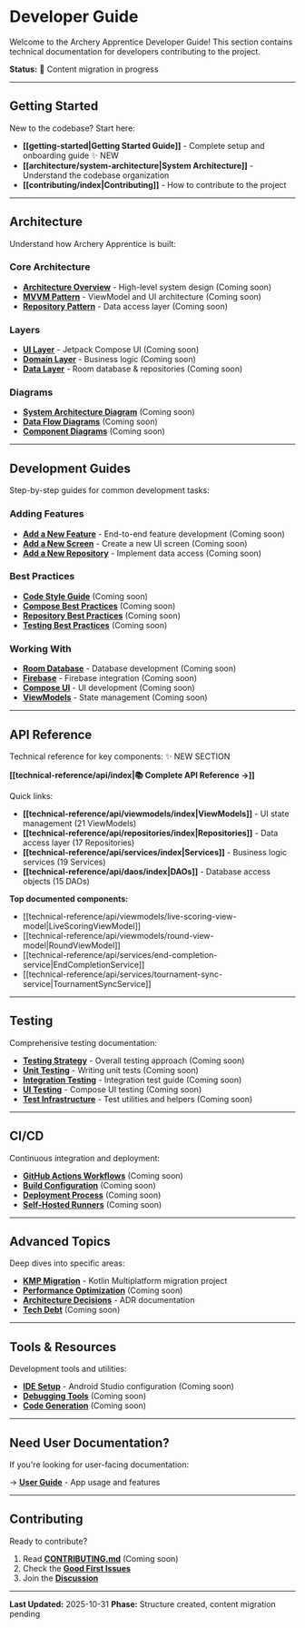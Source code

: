 # Developer Guide

Welcome to the Archery Apprentice Developer Guide! This section contains technical documentation for developers contributing to the project.

**Status:** 🚧 Content migration in progress

---

## Getting Started

New to the codebase? Start here:

- **[[getting-started|Getting Started Guide]]** - Complete setup and onboarding guide ✨ NEW
- **[[architecture/system-architecture|System Architecture]]** - Understand the codebase organization
- **[[contributing/index|Contributing]]** - How to contribute to the project

---

## Architecture

Understand how Archery Apprentice is built:

### Core Architecture
- **[Architecture Overview](architecture/overview.md)** - High-level system design (Coming soon)
- **[MVVM Pattern](architecture/patterns.md#mvvm)** - ViewModel and UI architecture (Coming soon)
- **[Repository Pattern](architecture/patterns.md#repository)** - Data access layer (Coming soon)

### Layers
- **[UI Layer](architecture/layers/ui.md)** - Jetpack Compose UI (Coming soon)
- **[Domain Layer](architecture/layers/domain.md)** - Business logic (Coming soon)
- **[Data Layer](architecture/layers/data.md)** - Room database & repositories (Coming soon)

### Diagrams
- **[System Architecture Diagram](architecture/diagrams/system.md)** (Coming soon)
- **[Data Flow Diagrams](architecture/diagrams/data-flow.md)** (Coming soon)
- **[Component Diagrams](architecture/diagrams/components.md)** (Coming soon)

---

## Development Guides

Step-by-step guides for common development tasks:

### Adding Features
- **[Add a New Feature](guides/adding-features.md)** - End-to-end feature development (Coming soon)
- **[Add a New Screen](guides/new-screen.md)** - Create a new UI screen (Coming soon)
- **[Add a New Repository](guides/new-repository.md)** - Implement data access (Coming soon)

### Best Practices
- **[Code Style Guide](guides/best-practices/code-style.md)** (Coming soon)
- **[Compose Best Practices](guides/best-practices/compose.md)** (Coming soon)
- **[Repository Best Practices](guides/best-practices/repository.md)** (Coming soon)
- **[Testing Best Practices](guides/best-practices/testing.md)** (Coming soon)

### Working With
- **[Room Database](guides/working-with/room.md)** - Database development (Coming soon)
- **[Firebase](guides/working-with/firebase.md)** - Firebase integration (Coming soon)
- **[Compose UI](guides/working-with/compose.md)** - UI development (Coming soon)
- **[ViewModels](guides/working-with/viewmodels.md)** - State management (Coming soon)

---

## API Reference

Technical reference for key components: ✨ NEW SECTION

**[[technical-reference/api/index|📚 Complete API Reference →]]**

Quick links:
- **[[technical-reference/api/viewmodels/index|ViewModels]]** - UI state management (21 ViewModels)
- **[[technical-reference/api/repositories/index|Repositories]]** - Data access layer (17 Repositories)
- **[[technical-reference/api/services/index|Services]]** - Business logic services (19 Services)
- **[[technical-reference/api/daos/index|DAOs]]** - Database access objects (15 DAOs)

**Top documented components:**
- [[technical-reference/api/viewmodels/live-scoring-view-model|LiveScoringViewModel]]
- [[technical-reference/api/viewmodels/round-view-model|RoundViewModel]]
- [[technical-reference/api/services/end-completion-service|EndCompletionService]]
- [[technical-reference/api/services/tournament-sync-service|TournamentSyncService]]

---

## Testing

Comprehensive testing documentation:

- **[Testing Strategy](testing/strategy.md)** - Overall testing approach (Coming soon)
- **[Unit Testing](testing/unit-tests.md)** - Writing unit tests (Coming soon)
- **[Integration Testing](testing/integration-tests.md)** - Integration test guide (Coming soon)
- **[UI Testing](testing/ui-tests.md)** - Compose UI testing (Coming soon)
- **[Test Infrastructure](testing/infrastructure.md)** - Test utilities and helpers (Coming soon)

---

## CI/CD

Continuous integration and deployment:

- **[GitHub Actions Workflows](ci-cd/workflows.md)** (Coming soon)
- **[Build Configuration](ci-cd/build-config.md)** (Coming soon)
- **[Deployment Process](ci-cd/deployment.md)** (Coming soon)
- **[Self-Hosted Runners](ci-cd/runners.md)** (Coming soon)

---

## Advanced Topics

Deep dives into specific areas:

- **[KMP Migration](../internal/kmp-migration/)** - Kotlin Multiplatform migration project
- **[Performance Optimization](advanced/performance.md)** (Coming soon)
- **[Architecture Decisions](../../Architecture-Decisions/)** - ADR documentation
- **[Tech Debt](advanced/tech-debt.md)** (Coming soon)

---

## Tools & Resources

Development tools and utilities:

- **[IDE Setup](tools/ide-setup.md)** - Android Studio configuration (Coming soon)
- **[Debugging Tools](tools/debugging.md)** (Coming soon)
- **[Code Generation](tools/code-gen.md)** (Coming soon)

---

## Need User Documentation?

If you're looking for user-facing documentation:

→ **[User Guide](../user-guide/)** - App usage and features

---

## Contributing

Ready to contribute?

1. Read **[CONTRIBUTING.md](../../CONTRIBUTING.md)** (Coming soon)
2. Check the **[Good First Issues](https://github.com/blamechris/archery-apprentice/labels/good-first-issue)**
3. Join the **[Discussion](https://github.com/blamechris/archery-apprentice/discussions)**

---

**Last Updated:** 2025-10-31
**Phase:** Structure created, content migration pending
